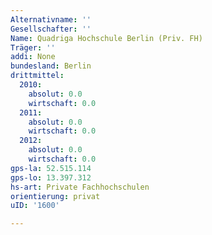 ```yaml
---
Alternativname: ''
Gesellschafter: ''
Name: Quadriga Hochschule Berlin (Priv. FH)
Träger: ''
addi: None
bundesland: Berlin
drittmittel:
  2010:
    absolut: 0.0
    wirtschaft: 0.0
  2011:
    absolut: 0.0
    wirtschaft: 0.0
  2012:
    absolut: 0.0
    wirtschaft: 0.0
gps-la: 52.515.114
gps-lo: 13.397.312
hs-art: Private Fachhochschulen
orientierung: privat
uID: '1600'

---
```


